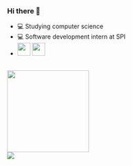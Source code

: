 ### Hi there 👋

- 💻 Studying computer science
- 💻 Software development intern at SPI
- <img height="30em" src="https://cdn.jsdelivr.net/gh/devicons/devicon@latest/icons/java/java-original.svg"/> <img height="30em" src="https://cdn.jsdelivr.net/gh/devicons/devicon@latest/icons/javascript/javascript-original.svg"/>
<br>

  <img height="190em" src="https://github-readme-stats.vercel.app/api/top-langs/?username=guilhermewilias&layout=compact&langs_count=7&theme=yeblu"/>
  <!--<img height="160em" src="https://github-readme-stats.vercel.app/api?username=guilhermewilias&show_icons=true&theme=yeblu&include_all_commits=true&count_private=true&layout=compact"/>--!>

  
<div>
 <a href="https://www.linkedin.com/in/guilhermewilias/" target="_blank"><img src="https://img.shields.io/badge/-LinkedIn-%230077B5?style=for-the-badge&logo=linkedin&logoColor=white" target="_blank"></a> 
</div>



          


